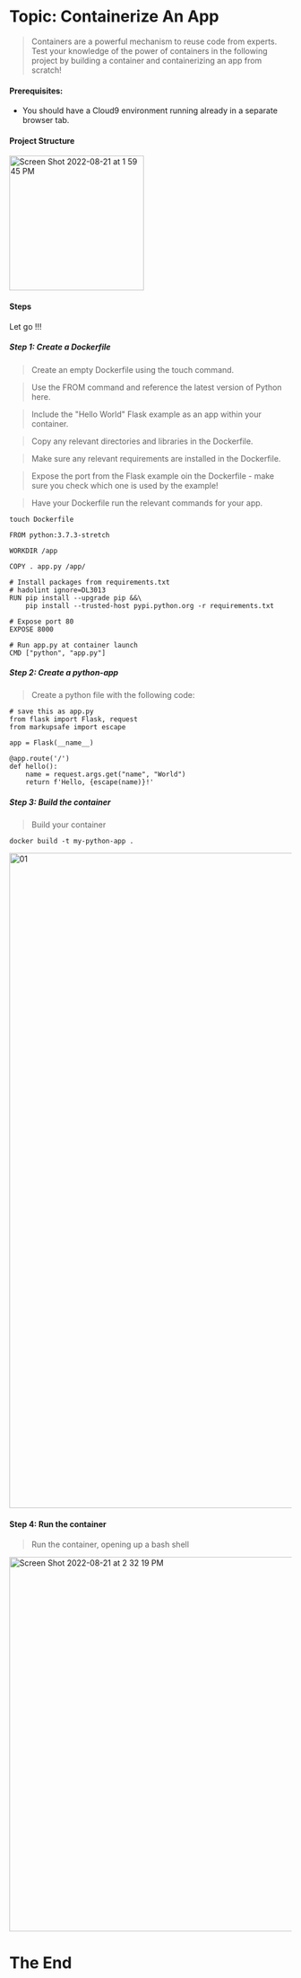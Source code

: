 # Topic: Containerize An App
> Containers are a powerful mechanism to reuse code from experts. Test your knowledge of the power of containers in the following project by building a container and containerizing an app from scratch!

#### Prerequisites:
- You should have a Cloud9 environment running already in a separate browser tab.

#### Project Structure

<img width="240" alt="Screen Shot 2022-08-21 at 1 59 45 PM" src="https://user-images.githubusercontent.com/40290711/185810733-e41e4db4-6458-4178-9d91-0f2209717783.png">

#### Steps
Let go !!!

##### Step 1: Create a Dockerfile
> Create an empty Dockerfile using the touch command.

> Use the FROM command and reference the latest version of Python here.

> Include the "Hello World" Flask example as an app within your container.

> Copy any relevant directories and libraries in the Dockerfile.

> Make sure any relevant requirements are installed in the Dockerfile.

> Expose the port from the Flask example oin the Dockerfile - make sure you check which one is used by the example!

> Have your Dockerfile run the relevant commands for your app.

```
touch Dockerfile
```

```
FROM python:3.7.3-stretch

WORKDIR /app 

COPY . app.py /app/

# Install packages from requirements.txt 
# hadolint ignore=DL3013
RUN pip install --upgrade pip &&\
    pip install --trusted-host pypi.python.org -r requirements.txt 

# Expose port 80
EXPOSE 8000 

# Run app.py at container launch 
CMD ["python", "app.py"]
```

##### Step 2: Create a python-app

> Create a python file with the following code:

```
# save this as app.py
from flask import Flask, request
from markupsafe import escape 

app = Flask(__name__)

@app.route('/')
def hello():
    name = request.args.get("name", "World")
    return f'Hello, {escape(name)}!'
```    

##### Step 3: Build the container

> Build your container

```
docker build -t my-python-app .
```

<img width="1167" alt="01" src="https://user-images.githubusercontent.com/40290711/185811522-2d1d7a25-e9a6-4166-a6c1-e128a69f0463.png">

#### Step 4: Run the container

> Run the container, opening up a bash shell

<img width="667" alt="Screen Shot 2022-08-21 at 2 32 19 PM" src="https://user-images.githubusercontent.com/40290711/185811804-90f1f4cc-9a94-4fce-a7f2-0892d3644f0d.png">

# The End

